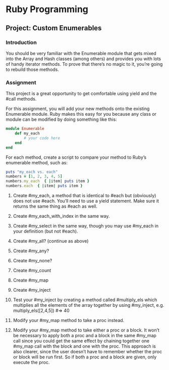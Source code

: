 # Ruby Programming
## Project: Custom Enumerables

### Introduction

You should be very familiar with the Enumerable module that gets mixed into the Array and Hash classes (among others) and provides you with lots of handy iterator methods. To prove that there’s no magic to it, you’re going to rebuild those methods.

### Assignment

This project is a great opportunity to get comfortable using yield and the #call methods.

For this assignment, you will add your new methods onto the existing Enumerable module. Ruby makes this easy for you because any class or module can be modified by doing something like this:

``` ruby   
module Enumerable
    def my_each
        # your code here
    end
end
```

For each method, create a script to compare your method to Ruby’s enumerable method, such as:

``` ruby
puts "my_each vs. each"
numbers = [1, 2, 3, 4, 5]
numbers.my_each  { |item| puts item }
numbers.each  { |item| puts item }
```

1. Create #my_each, a method that is identical to #each but (obviously) does not use #each. You’ll need to use a yield statement. Make sure it returns the same thing as #each as well.

2. Create #my_each_with_index in the same way.

3. Create #my_select in the same way, though you may use #my_each in your definition (but not #each).

4. Create #my_all? (continue as above)

5. Create #my_any?

6. Create #my_none?

7. Create #my_count

8. Create #my_map

9. Create #my_inject

10. Test your #my_inject by creating a method called #multiply_els which multiplies all the elements of the array together by using #my_inject, e.g. multiply_els([2,4,5]) #=> 40

11. Modify your #my_map method to take a proc instead.

12. Modify your #my_map method to take either a proc or a block. It won’t be necessary to apply both a proc and a block in the same #my_map call since you could get the same effect by chaining together one #my_map call with the block and one with the proc. This approach is also clearer, since the user doesn’t have to remember whether the proc or block will be run first. So if both a proc and a block are given, only execute the proc.
